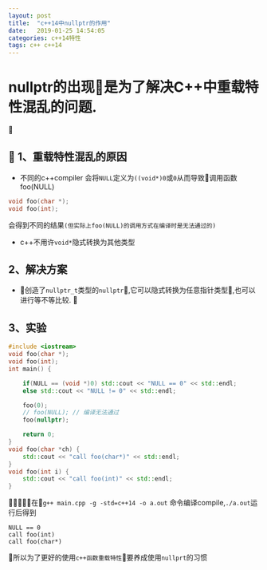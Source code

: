 ```yaml
---
layout: post
title:  "c++14中nullptr的作用"
date:   2019-01-25 14:54:05
categories: c++14特性
tags: c++ c++14
---
```

# nullptr的出现是为了解决C++中重载特性混乱的问题.

##  1、重载特性混乱的原因
* 不同的c++compiler 会将`NULL`定义为`((void*)0`或`0`从而导致调用函数foo(NULL)
```c++
void foo(char *);
void foo(int);
```
会得到不同的结果`(但实际上foo(NULL)的调用方式在编译时是无法通过的)`
* c++不用许`void*`隐式转换为其他类型
## 2、解决方案
* 创造了`nullptr_t`类型的`nullptr`,它可以隐式转换为任意指针类型,也可以进行等不等比较.

## 3、实验
```c++
#include <iostream>
void foo(char *);
void foo(int);
int main() {

    if(NULL == (void *)0) std::cout << "NULL == 0" << std::endl;
    else std::cout << "NULL != 0" << std::endl;

    foo(0);
    // foo(NULL); // 编译无法通过
    foo(nullptr);

    return 0;
}
void foo(char *ch) {
    std::cout << "call foo(char*)" << std::endl;
}
void foo(int i) {
    std::cout << "call foo(int)" << std::endl;
}
```
在`g++ main.cpp -g -std=c++14 -o a.out` 命令编译compile,`./a.out`运行后得到
```
NULL == 0
call foo(int)
call foo(char*)
```
所以为了更好的使用`c++函数重载特性`要养成使用`nullprt`的习惯